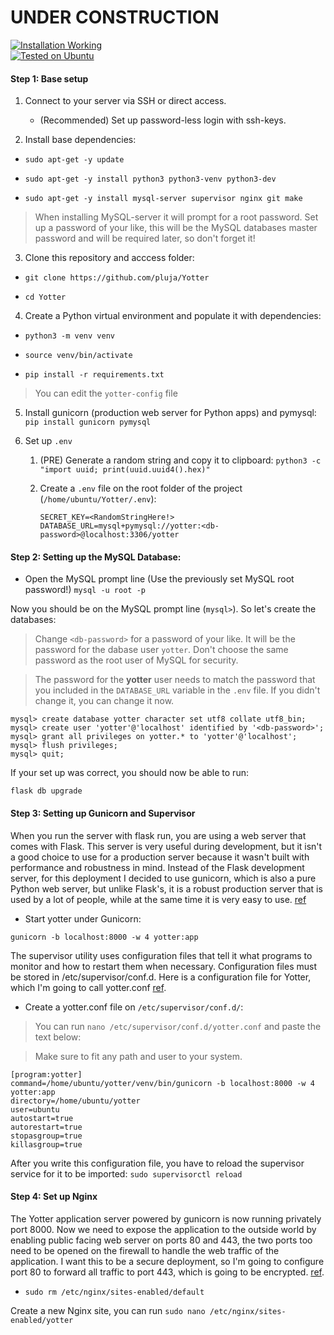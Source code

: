 <h1> UNDER CONSTRUCTION </h1>
<a href="https://github.com/pluja/Yotter/tree/master"><img alt="Installation Working" src="https://img.shields.io/badge/Working-2020.09.04-green.svg"></img></a>
<br>
<a href="https://github.com/pluja/Yotter/tree/master"><img alt="Tested on Ubuntu" src="https://img.shields.io/badge/Tested On-Ubuntu-blue.svg"></img></a>

#### Step 1: Base setup
1. Connect to your server via SSH or direct access.
    * (Recommended) Set up password-less login with ssh-keys.

2. Install base dependencies:
* `sudo apt-get -y update`

* `sudo apt-get -y install python3 python3-venv python3-dev`

* `sudo apt-get -y install mysql-server supervisor nginx git make`

> When installing MySQL-server it will prompt for a root password. Set up a password of your like, this will be the MySQL databases master password and will be required later, so don't forget it!

3. Clone this repository and acccess folder:
* `git clone https://github.com/pluja/Yotter`

* `cd Yotter`

4. Create a Python virtual environment and populate it with dependencies:
* `python3 -m venv venv`
* `source venv/bin/activate`

* `pip install -r requirements.txt`

> You can edit the `yotter-config` file

5. Install gunicorn (production web server for Python apps) and pymysql:
`pip install gunicorn pymysql`

6. Set up `.env`
    1. (PRE) Generate a random string and copy it to clipboard:
        `python3 -c "import uuid; print(uuid.uuid4().hex)"`

    2. Create a `.env` file on the root folder of the project (`/home/ubuntu/Yotter/.env`):
        ```
        SECRET_KEY=<RandomStringHere!>
        DATABASE_URL=mysql+pymysql://yotter:<db-password>@localhost:3306/yotter
        ```

#### Step 2: Setting up the MySQL Database:
* Open the MySQL prompt line (Use the previously set MySQL root password!)
    `mysql -u root -p`

Now you should be on the MySQL prompt line (`mysql>`). So let's create the databases:

> Change `<db-password>` for a password of your like. It will be the password for the dabase user `yotter`. Don't choose the same password as the root user of MySQL for security.

> The password for the **yotter** user needs to match the password that you included in the `DATABASE_URL` variable in the `.env` file. If you didn't change it, you can change it now.

```
mysql> create database yotter character set utf8 collate utf8_bin;
mysql> create user 'yotter'@'localhost' identified by '<db-password>';
mysql> grant all privileges on yotter.* to 'yotter'@'localhost';
mysql> flush privileges;
mysql> quit;
```

If your set up was correct, you should now be able to run:

`flask db upgrade`

#### Step 3: Setting up Gunicorn and Supervisor
When you run the server with flask run, you are using a web server that comes with Flask. This server is very useful during development, but it isn't a good choice to use for a production server because it wasn't built with performance and robustness in mind. Instead of the Flask development server, for this deployment I decided to use gunicorn, which is also a pure Python web server, but unlike Flask's, it is a robust production server that is used by a lot of people, while at the same time it is very easy to use. [ref](https://blog.miguelgrinberg.com/post/the-flask-mega-tutorial-part-xvii-deployment-on-linux)

* Start yotter under Gunicorn:

`gunicorn -b localhost:8000 -w 4 yotter:app`

The supervisor utility uses configuration files that tell it what programs to monitor and how to restart them when necessary. Configuration files must be stored in /etc/supervisor/conf.d. Here is a configuration file for Yotter, which I'm going to call yotter.conf [ref](https://blog.miguelgrinberg.com/post/the-flask-mega-tutorial-part-xvii-deployment-on-linux).

* Create a yotter.conf file on `/etc/supervisor/conf.d/`:

> You can run `nano /etc/supervisor/conf.d/yotter.conf` and paste the text below:

> Make sure to fit any path and user to your system.

```
[program:yotter]
command=/home/ubuntu/yotter/venv/bin/gunicorn -b localhost:8000 -w 4 yotter:app
directory=/home/ubuntu/yotter
user=ubuntu
autostart=true
autorestart=true
stopasgroup=true
killasgroup=true
```

After you write this configuration file, you have to reload the supervisor service for it to be imported:
`sudo supervisorctl reload`

#### Step 4: Set up Nginx
The Yotter application server powered by gunicorn is now running privately port 8000. Now we need to expose the application to the outside world by enabling public facing web server on ports 80 and 443, the two ports too need to be opened on the firewall to handle the web traffic of the application. I want this to be a secure deployment, so I'm going to configure port 80 to forward all traffic to port 443, which is going to be encrypted. [ref](https://blog.miguelgrinberg.com/post/the-flask-mega-tutorial-part-xvii-deployment-on-linux).

* `sudo rm /etc/nginx/sites-enabled/default`

Create a new Nginx site, you can run `sudo nano /etc/nginx/sites-enabled/yotter`
